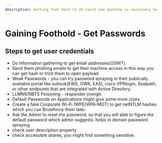 ```yaml
---
description: Getting foot hold to at-least one machine is necessary to start within
---
```


# Gaining Foothold - Get Passwords

## Steps to get user credentials

* Do Information gathering to get email addresses(OSINT).
* Send them phishing emails to get their machine access in this way you can get hash or trick them to open payload.
* Weak Passwords - you can try password spraying in their publically available portal like outlook(EWS, OWA, EAS), cisco VPNlogin, Sealpath, or other endpoints that are integrated with Active Directory.
* LLMNR/NBTS Poisoning - responder inveigh.
* Default Passwords on Applications might give some more clues.
* Create a fake Corporate Wi-Fi (WPE/WPA-MGT) to get netNTLM hashes which you can Bruteforce them later.
* Ask the Admin to reset the password. so that you will able to figure the default password which admin suggests. helps in domain password spraying
* check user description property
* check accessible shares, you might find something sensitive.



